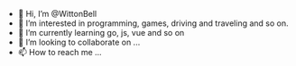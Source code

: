 - 👋 Hi, I’m @WittonBell
- 👀 I’m interested in programming, games, driving and traveling and so on.
- 🌱 I’m currently learning go, js, vue and so on 
- 💞️ I’m looking to collaborate on ...
- 📫 How to reach me ...

<!---
WittonBell/WittonBell is a ✨ special ✨ repository because its `README.md` (this file) appears on your GitHub profile.
You can click the Preview link to take a look at your changes.
--->

